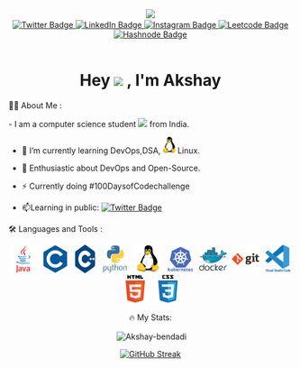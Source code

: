 <div id="header" align="center">
  <img src="https://media.giphy.com/media/jdPMeyv9rn0hZHh8n9/giphy.gif" width="110"/>
</div>

<div id="badges" align="center">
  <a href="https://twitter.com/AkshayBendadi">
    <img src="https://img.shields.io/badge/twitter-blue?style=for-the-badge&logo=Twitter&logoColor=white" alt="Twitter Badge"/>
  </a>
  <a href="https://www.linkedin.com/in/akshay-bendadi/">
 <img src="https://img.shields.io/badge/LinkedIn-blue?style=for-the-badge&logo=linkedin&logoColor=white" alt="LinkedIn Badge"/>
  </a>
  <a href="https://www.instagram.com/imakshay_ab/">
    <img src="https://img.shields.io/badge/Instagram-black?style=for-the-badge&logo=instagram&logoColor=white" alt="Instagram Badge"/>
  </a>
   <a href="https://leetcode.com/Akshay_bendadi/">
    <img src="https://img.shields.io/badge/Leetcode-yellow?style=for-the-badge&logo=leetcode&logoColor=white" alt="Leetcode Badge"/>
  </a>
  <a href="https://hashnode.com/@Akshay-bendadi">
    <img src="https://img.shields.io/badge/Hashnode-purple?style=for-the-badge&logo=hashnode&logoColor=white" alt="Hashnode Badge"/>
  </a>
</div>

<div align="center">
  <img src="https://komarev.com/ghpvc/?username=Akshay-bendadi&style=flat-square&color=blue" alt=""/>
 <h1>
  Hey
  <img src="https://media.giphy.com/media/hvRJCLFzcasrR4ia7z/giphy.gif" width="30px"/>
  , I'm Akshay 
  </h1> 
</div>

👨‍🎓 About Me :
 <p>  
 - I am a computer science student <img src="https://media.giphy.com/media/WUlplcMpOCEmTGBtBW/giphy.gif" width="30"> from India.

- :telescope: I’m currently learning DevOps,DSA,<img src="https://github.com/devicons/devicon/blob/master/icons/linux/linux-original.svg" width="30">Linux.

- :seedling: Enthusiastic about DevOps and Open-Source.
  
- :zap: Currently doing #100DaysofCodechallenge

- :mailbox:Learning in public: [![Twitter Badge](https://img.shields.io/badge/-Akshay-blue?style=flat&logo=Twitter&logoColor=white)]("https://twitter.com/AkshayBendadi")
</P>

:hammer_and_wrench: Languages and Tools :
<div id="languages" align="center">
  <img src="https://github.com/devicons/devicon/blob/master/icons/java/java-original-wordmark.svg" title="Java" alt="Java" width="50" height="50"/>&nbsp;
  <img src="https://github.com/devicons/devicon/blob/master/icons/c/c-plain.svg" title="C" alt="C" width="50" height="50"/>&nbsp;
  <img src="https://github.com/devicons/devicon/blob/master/icons/cplusplus/cplusplus-plain.svg" title="Cpp" alt="Cpp" width="40" height="50"/>&nbsp;
  <img src="https://github.com/devicons/devicon/blob/master/icons/python/python-original-wordmark.svg" title="python" alt="python" width="50"     height="50"/>&nbsp;
  <img src="https://github.com/devicons/devicon/blob/master/icons/linux/linux-original.svg"  title="linux" alt="linux" width="50"  height="50"/>&nbsp;
  <img src="https://github.com/devicons/devicon/blob/master/icons/kubernetes/kubernetes-plain-wordmark.svg"  title="kubernetes" alt="kubernetes" width="50"  height="50"/>&nbsp;
  <img src="https://github.com/devicons/devicon/blob/master/icons/docker/docker-original-wordmark.svg" title="docker" alt="docker" width="50" height="50"/>&nbsp;
  <img src="https://github.com/devicons/devicon/blob/master/icons/git/git-original-wordmark.svg" title="git" alt="git" width="50" height="50"/>&nbsp;
<img src="https://github.com/devicons/devicon/blob/master/icons/vscode/vscode-original-wordmark.svg" title="vscode" alt="vscode" width="50" height="50"/>&nbsp; 
  <img src="https://github.com/devicons/devicon/blob/master/icons/html5/html5-original-wordmark.svg" title="html5" alt="html5" width="50" height="50"/>&nbsp;
  <img src="https://github.com/devicons/devicon/blob/master/icons/css3/css3-original-wordmark.svg" title="css3" alt="css3" width="50" height="50"/>&nbsp;

:fire: My Stats:
 <div align="center">
<p align="center">&nbsp;<img align="center" src="https://github-readme-stats.vercel.app/api?username=Akshay-bendadi&show_icons=true&locale=en" alt="Akshay-bendadi" /></p>
  
  [![GitHub Streak](http://github-readme-streak-stats.herokuapp.com?user=Akshay-bendadi&theme=midnight-purple)](https://git.io/streak-stats)
  </div>
